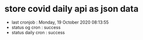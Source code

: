# store covid daily api as json data

- last cronjob : Monday, 19 October 2020 08:13:55
- status og cron : success
- status daily cron : success
      
      